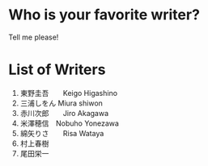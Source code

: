 # Who is your favorite writer?
Tell me please!


# List of Writers
1. 東野圭吾　　Keigo Higashino
2. 三浦しをん Miura shiwon
3. 赤川次郎　　Jiro Akagawa
4. 米澤穂信　Nobuho Yonezawa
5. 綿矢りさ　　Risa Wataya
6. 村上春樹
7. 尾田栄一

